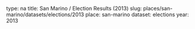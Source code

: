 type: na
title: San Marino / Election Results (2013)
slug: places/san-marino/datasets/elections/2013
place: san-marino
dataset: elections
year: 2013
